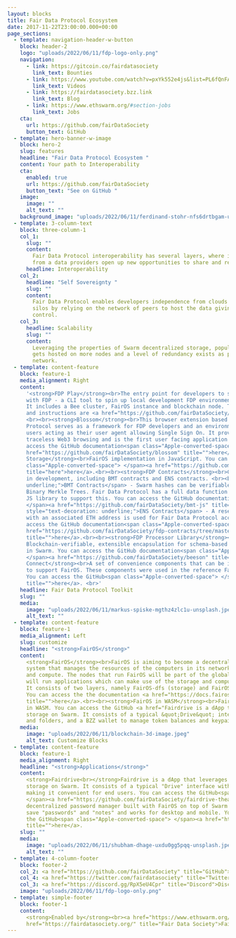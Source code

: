 ```yaml
---
layout: blocks
title: Fair Data Protocol Ecosystem
date: 2017-11-22T23:00:00.000+00:00
page_sections:
  - template: navigation-header-w-button
    block: header-2
    logo: "uploads/2022/06/11/fdp-logo-only.png"
    navigation:
      - link: https://gitcoin.co/fairdatasociety
        link_text: Bounties
      - link: https://www.youtube.com/watch?v=pxYk552e4js&list=PL6fQnFAjtuY-vzfZgSF5UjP88rM89MV8X
        link_text: Videos
      - link: https://fairdatasociety.bzz.link
        link_text: Blog
      - link: https://www.ethswarm.org/#section-jobs
        link_text: Jobs
    cta:
      url: https://github.com/fairDataSociety
      button_text: GitHub
  - template: hero-banner-w-image
    block: hero-2
    slug: features
    headline: "Fair Data Protocol Ecosystem "
    content: Your path to Interoperability
    cta:
      enabled: true
      url: https://github.com/fairDataSociety
      button_text: "See on GitHub "
    image:
      image: ""
      alt_text: ""
    background_image: "uploads/2022/06/11/ferdinand-stohr-nfs6drtbgam-unsplash.jpeg"
  - template: 3-column-text
    block: three-column-1
    col_1:
      slug: ""
      content:
        Fair Data Protocol interoperability has several layers, where independence
        from a data providers open up new opportunities to share and reuse data.
      headline: Interoperability
    col_2:
      headline: "Self Sovereignty "
      slug: ""
      content:
        Fair Data Protocol enables developers independence from clouds and data
        silos by relying on the network of peers to host the data giving end users ultimate
        control.
    col_3:
      headline: Scalability
      slug: ""
      content:
        Leveraging the properties of Swarm decentralized storage, popular content
        gets hosted on more nodes and a level of redundancy exists as property of the
        network.
  - template: content-feature
    block: feature-1
    media_alignment: Right
    content:
      '<strong>FDP Play</strong><br>The entry point for developers to start building
      with FDP - a CLI tool to spin up local development FDP environment with Docker.
      It includes a Bee cluster, FairOS instance and blockchain node. The GitHub code
      and instructions are <a href="https://github.com/fairDataSociety/fdp-play" title="">here</a>.
      <br><br><strong>Blossom</strong><br>This browser extension based on Fair Data
      Protocol serves as a framework for FDP developers and an environment for Web3
      users acting as their user agent allowing Single Sign On. It provides complete
      traceless Web3 browsing and is the first user facing application of FDP. You can
      access the GitHub documentation<span class="Apple-converted-space"> </span><a
      href="https://github.com/fairDataSociety/blossom" title="">here</a>.<br><br><strong>FDP
      Storage</strong><br>FairOS implementation in JavaScript. You can access the GitHub<span
      class="Apple-converted-space"> </span><a href="https://github.com/fairDataSociety/fdp-storage"
      title="here">here</a>.<br><br><strong>FDP Contracts</strong><br>Contracts used
      in development, including BMT contracts and ENS contracts. <br><br><span style="text-decoration:
      underline;">BMT Contracts</span> - Swarm hashes can be verifiable on chain via
      Binary Merkle Trees. Fair Data Protocol has a full data function and coordinating
      JS library to support this. You can access the GitHub documentation<span class="Apple-converted-space">
      </span><a href="https://github.com/fairDataSociety/bmt-js" title="">here</a>.<br><br><span
      style="text-decoration: underline;">ENS Contracts</span> - A reserved ENS name
      with an associated ETH address is used for Fair Data Protocol accounts. You can
      access the GitHub documentation<span class="Apple-converted-space"> </span><a
      href="https://github.com/fairDataSociety/fdp-contracts/tree/master/js-library"
      title="">here</a>.<br><br><strong>FDP Processor Library</strong><br>Beeson - A
      Blockchain-verifiable, extensible encapsulation for schema-based object notation
      in Swarm. You can access the GitHub documentation<span class="Apple-converted-space">
      </span><a href="https://github.com/fairDataSociety/beeson" title="">here</a>.<br><br><strong>FairOS
      Connect</strong><br>A set of convenience components that can be included in dApps
      to support FairOS. These components were used in the reference Fairdrive App.
      You can access the GitHub<span class="Apple-converted-space"> </span><a href="https://github.com/fairDataSociety/fairos-connect/"
      title="">here</a>. <br>'
    headline: Fair Data Protocol Toolkit
    slug: ""
    media:
      image: "uploads/2022/06/11/markus-spiske-mgthz4zlc1u-unsplash.jpeg"
      alt_text: ""
  - template: content-feature
    block: feature-1
    media_alignment: Left
    slug: customize
    headline: "<strong>FairOS</strong>"
    content:
      <strong>FairOS</strong><br>FairOS is aiming to become a decentralized operating
      system that manages the resources of the computers in its network, like storage
      and compute. The nodes that run FairOS will be part of the global network that
      will run applications which can make use of the storage and compute that is available.
      It consists of two layers, namely FairOS-dfs (storage) and FairOS-compute (compute).
      You can access the the documentation <a href="https://docs.fairos.fairdatasociety.org/docs/"
      title="">here</a>.<br><br><strong>FairOS in WASM</strong><br>FairOS-dfs library
      in WASM. You can access the GitHub <a href="Fairdrive is a dApp that enables decentralized
      storage on Swarm. It consists of a typical &quot;Drive&quot; interface with files
      and folders, and a BZZ wallet to manage token balances and keypairs. " title="">here</a>.
    media:
      image: "uploads/2022/06/11/blockchain-3d-image.jpeg"
      alt_text: Customize Blocks
  - template: content-feature
    block: feature-1
    media_alignment: Right
    headline: "<strong>Applications</strong>"
    content:
      <strong>Fairdrive<br></strong>Fairdrive is a dApp that leverages decentralized
      storage on Swarm. It consists of a typical "Drive" interface with files and folders,
      making it convenient for end users. You can access the GitHub<span class="Apple-converted-space">
      </span><a href="https://github.com/fairDataSociety/fairdrive-theapp" title="">here</a>.<br><br><strong>FairPass<br></strong>A
      decentralized password manager built with FairOS on top of Swarm storage. It can
      save "passwords" and "notes" and works for desktop and mobile. You can access
      the GitHub<span class="Apple-converted-space"> </span><a href="https://github.com/fairDataSociety/FairPass"
      title="">here</a>.
    slug: ""
    media:
      image: "uploads/2022/06/11/shubham-dhage-uxdu0gg5pqq-unsplash.jpeg"
      alt_text: ""
  - template: 4-column-footer
    block: footer-2
    col_2: <a href="https://github.com/fairDataSociety" title="GitHub">GitHub</a>
    col_4: <a href="https://twitter.com/fairdatasociety" title="Twitter">Twitter</a>
    col_3: <a href="https://discord.gg/RpX5eU4Cpr" title="Discord">Discord</a>
    image: "uploads/2022/06/11/fdp-logo-only.png"
  - template: simple-footer
    block: footer-1
    content:
      <strong>Enabled by</strong><br><a href="https://www.ethswarm.org/" title="Swarm">Swarm</a><br><a
      href="https://fairdatasociety.org/" title="Fair Data Society">Fair Data Society</a>
---
```

